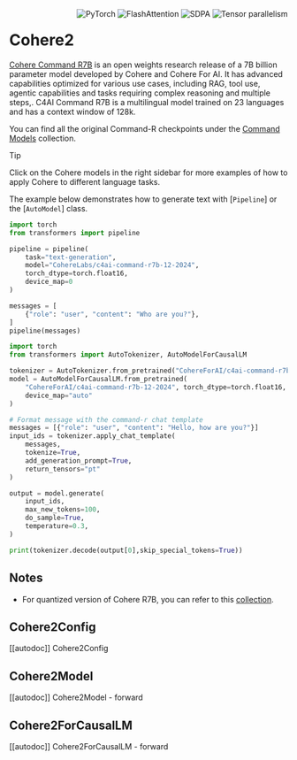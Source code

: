<div style="float: right;">
    <div class="flex flex-wrap space-x-1">
        <img alt="PyTorch" src="https://img.shields.io/badge/PyTorch-DE3412?style=flat&logo=pytorch&logoColor=white">
        <img alt="FlashAttention" src="https://img.shields.io/badge/%E2%9A%A1%EF%B8%8E%20FlashAttention-eae0c8?style=flat">
        <img alt="SDPA" src="https://img.shields.io/badge/SDPA-DE3412?style=flat&logo=pytorch&logoColor=white">
        <img alt="Tensor parallelism" src="https://img.shields.io/badge/Tensor%20parallelism-06b6d4?style=flat&logoColor=white">
    </div>
</div>


# Cohere2

[Cohere Command R7B](https://cohere.com/blog/command-r7b) is an open weights research release of a 7B billion parameter model developed by Cohere and Cohere For AI. It has advanced capabilities optimized for various use cases, including RAG, tool use, agentic capabilities and tasks requiring complex reasoning and multiple steps,. C4AI Command R7B is a multilingual model trained on 23 languages and has a context window of 128k.

You can find all the original Command-R checkpoints under the [Command Models](https://huggingface.co/collections/CohereForAI/command-models-67652b401665205e17b192ad) collection.


> [!TIP]
> Click on the Cohere models in the right sidebar for more examples of how to apply Cohere to different language tasks.

The example below demonstrates how to generate text with [`Pipeline`] or the [`AutoModel`] class.

<hfoptions id="usage">
<hfoption id="Pipeline">

```python
import torch
from transformers import pipeline

pipeline = pipeline(
    task="text-generation", 
    model="CohereLabs/c4ai-command-r7b-12-2024",
    torch_dtype=torch.float16,
    device_map=0
)

messages = [
    {"role": "user", "content": "Who are you?"},
]
pipeline(messages)
```

</hfoption>
<hfoption id="AutoModel">

```python
import torch
from transformers import AutoTokenizer, AutoModelForCausalLM

tokenizer = AutoTokenizer.from_pretrained("CohereForAI/c4ai-command-r7b-12-2024")
model = AutoModelForCausalLM.from_pretrained(
    "CohereForAI/c4ai-command-r7b-12-2024", torch_dtype=torch.float16, 
    device_map="auto"
)

# Format message with the command-r chat template
messages = [{"role": "user", "content": "Hello, how are you?"}]
input_ids = tokenizer.apply_chat_template(
    messages, 
    tokenize=True, 
    add_generation_prompt=True, 
    return_tensors="pt"
)

output = model.generate(
    input_ids,
    max_new_tokens=100,
    do_sample=True,
    temperature=0.3,
)

print(tokenizer.decode(output[0],skip_special_tokens=True))
```

</hfoption>
</hfoptions>


## Notes
- For quantized version of Cohere R7B, you can refer to this [collection](https://huggingface.co/models?other=base_model:quantized:CohereLabs/c4ai-command-r7b-12-2024).

## Cohere2Config

[[autodoc]] Cohere2Config

## Cohere2Model

[[autodoc]] Cohere2Model
    - forward


## Cohere2ForCausalLM

[[autodoc]] Cohere2ForCausalLM
    - forward


